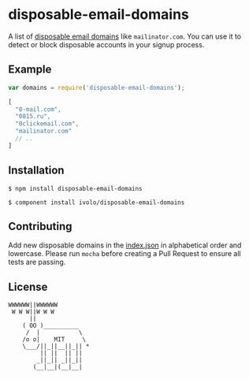 # disposable-email-domains

  A list of [disposable email domains](http://en.wikipedia.org/wiki/Disposable_email_address) like `mailinator.com`. You can use it to detect or block disposable accounts in your signup process.

## Example

```js
var domains = require('disposable-email-domains');
```
```js
[
  "0-mail.com",
  "0815.ru",
  "0clickemail.com",
  "mailinator.com"
  // ..
]
```

## Installation
  
```
$ npm install disposable-email-domains
```
```
$ component install ivolo/disposable-email-domains
```

## Contributing

Add new disposable domains in the [index.json](https://github.com/ivolo/disposable-email-domains/blob/master/index.json) in alphabetical order and lowercase. Please run `mocha` before creating a Pull Request to ensure all tests are passing.

## License

```
WWWWWW||WWWWWW
 W W W||W W W
      ||
    ( OO )__________
     /  |           \
    /o o|    MIT     \
    \___/||_||__||_|| *
         || ||  || ||
        _||_|| _||_||
       (__|__|(__|__|
```
